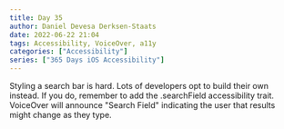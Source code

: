 ```yaml
---
title: Day 35
author: Daniel Devesa Derksen-Staats
date: 2022-06-22 21:04
tags: Accessibility, VoiceOver, a11y
categories: ["Accessibility"]
series: ["365 Days iOS Accessibility"]
---
```


Styling a search bar is hard. Lots of developers opt to build their own instead. If you do, remember to add the .searchField accessibility trait. VoiceOver will announce "Search Field" indicating the user that results might change as they type.